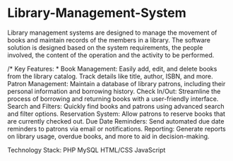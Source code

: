 # Library-Management-System
Library management systems are designed to manage the movement of books and maintain records of the members in a library. The software solution is designed based on the system requirements, the people involved, the content of the operation and the activity to be performed.

/* Key Features: \* Book Management: Easily add, edit, and delete books from the library catalog. Track details like title, author, ISBN, and more.
Patron Management: Maintain a database of library patrons, including their personal information and borrowing history.
Check In/Out: Streamline the process of borrowing and returning books with a user-friendly interface.
Search and Filters: Quickly find books and patrons using advanced search and filter options.
Reservation System: Allow patrons to reserve books that are currently checked out.
Due Date Reminders: Send automated due date reminders to patrons via email or notifications.
Reporting: Generate reports on library usage, overdue books, and more to aid in decision-making.

Technology Stack: PHP MySQL HTML/CSS JavaScript

